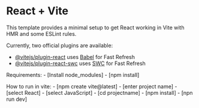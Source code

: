 # React + Vite

This template provides a minimal setup to get React working in Vite with HMR and some ESLint rules.

Currently, two official plugins are available:

- [@vitejs/plugin-react](https://github.com/vitejs/vite-plugin-react/blob/main/packages/plugin-react/README.md) uses [Babel](https://babeljs.io/) for Fast Refresh
- [@vitejs/plugin-react-swc](https://github.com/vitejs/vite-plugin-react-swc) uses [SWC](https://swc.rs/) for Fast Refresh

Requirements:  - [Install node_modules]
               - [npm install]

How to run in vite:
                 - [npm create vite@latest]
                 - [enter project name]
                 - [select React]
                 - [select JavaScript]
                 - [cd projectname]
                 - [npm install]
                 - [npn run dev]
